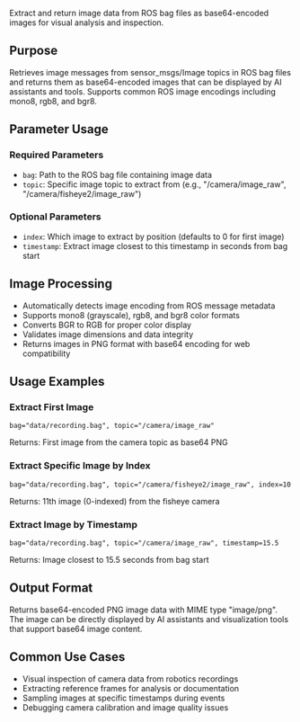 Extract and return image data from ROS bag files as base64-encoded images for visual analysis and inspection.

## Purpose
Retrieves image messages from sensor_msgs/Image topics in ROS bag files and returns them as base64-encoded images that can be displayed by AI assistants and tools. Supports common ROS image encodings including mono8, rgb8, and bgr8.

## Parameter Usage

### Required Parameters
- `bag`: Path to the ROS bag file containing image data
- `topic`: Specific image topic to extract from (e.g., "/camera/image_raw", "/camera/fisheye2/image_raw")

### Optional Parameters  
- `index`: Which image to extract by position (defaults to 0 for first image)
- `timestamp`: Extract image closest to this timestamp in seconds from bag start

## Image Processing
- Automatically detects image encoding from ROS message metadata
- Supports mono8 (grayscale), rgb8, and bgr8 color formats
- Converts BGR to RGB for proper color display
- Validates image dimensions and data integrity
- Returns images in PNG format with base64 encoding for web compatibility

## Usage Examples

### Extract First Image
```
bag="data/recording.bag", topic="/camera/image_raw"
```
Returns: First image from the camera topic as base64 PNG

### Extract Specific Image by Index
```
bag="data/recording.bag", topic="/camera/fisheye2/image_raw", index=10
```
Returns: 11th image (0-indexed) from the fisheye camera

### Extract Image by Timestamp
```
bag="data/recording.bag", topic="/camera/image_raw", timestamp=15.5
```
Returns: Image closest to 15.5 seconds from bag start

## Output Format
Returns base64-encoded PNG image data with MIME type "image/png". The image can be directly displayed by AI assistants and visualization tools that support base64 image content.

## Common Use Cases
- Visual inspection of camera data from robotics recordings
- Extracting reference frames for analysis or documentation
- Sampling images at specific timestamps during events
- Debugging camera calibration and image quality issues